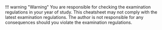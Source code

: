 !!! warning "Warning"
    You are responsible for checking the examination regulations in your year of study.
    This cheatsheet may not comply with the latest examination regulations.
    The author is not responsible for any consequences should you violate the examination regulations.